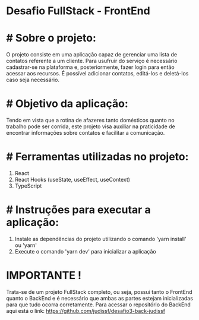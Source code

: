 # Desafio FullStack - FrontEnd

# # Sobre o projeto:
O projeto consiste em uma aplicação capaz de gerenciar uma lista de contatos referente a um cliente. Para usufruir do serviço é necessário cadastrar-se na plataforma e, posteriormente, fazer login para então acessar aos recursos. É possível adicionar contatos, editá-los e deletá-los caso seja necessário.

# # Objetivo da aplicação:
Tendo em vista que a rotina de afazeres tanto domésticos quanto no trabalho pode ser corrida, este projeto visa auxiliar na praticidade de encontrar informações sobre contatos e facilitar a comunicação.

# # Ferramentas utilizadas no projeto:
1. React
2. React Hooks (useState, useEffect, useContext)
3. TypeScript

# # Instruções para executar a aplicação:
1. Instale as dependências do projeto utilizando o comando 'yarn install' ou 'yarn'
2. Execute o comando 'yarn dev' para inicializar a aplicação

# IMPORTANTE !
Trata-se de um projeto FullStack completo, ou seja, possui tanto o FrontEnd quanto o BackEnd e é necessário que ambas as partes estejam inicializadas para que tudo ocorra corretamente. Para acessar o repositório do BackEnd aqui está o link:  https://github.com/judissf/desafio3-back-judissf